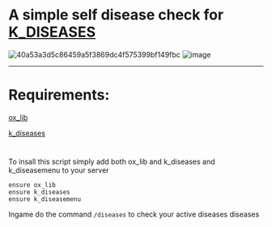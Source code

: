 # A simple self disease check for [K_DISEASES](https://forum.cfx.re/t/k-diseases-diseases-illnesses-sick-medicine/5015052)
![40a53a3d5c86459a5f3869dc4f575399bf149fbc](https://github.com/gtasnail/k_diseasemenu/assets/100861025/140fe53a-e255-4fe2-8f98-4564117ef724) 
![image](https://github.com/gtasnail/k_diseasemenu/assets/100861025/adfabaa0-46a2-4f5f-8f07-2c800cf47785)
___


# Requirements:
[ox_lib](https://github.com/overextended/ox_lib/releases)

[k_diseases](https://forum.cfx.re/t/k-diseases-diseases-illnesses-sick-medicine/5015052)

#
To insall this script simply add both ox_lib and k_diseases and k_diseasemenu to your server
```
ensure ox_lib
ensure k_diseases
ensure k_diseasemenu
```

Ingame do the command `/diseases` to check your active diseases diseases
